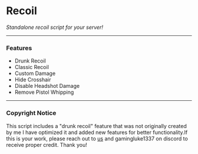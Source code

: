 # Recoil

*Standalone recoil script for your server!*

</div>

---

### Features

- Drunk Recoil
- Classic Recoil
- Custom Damage
- Hide Crosshair
- Disable Headshot Damage
- Remove Pistol Whipping

---

### Copyright Notice

This script includes a "drunk recoil" feature that was not originally created by me
I have optimized it and added new features for better functionality.If this is your work, please reach out to [us](https://discord.respectdevelopment.eu) and gamingluke1337 on discord to receive proper credit. Thank you!
